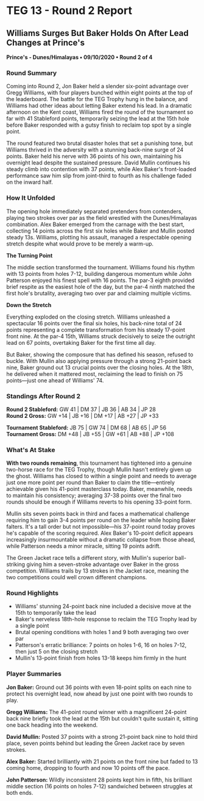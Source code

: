 # TEG 13 - Round 2 Report

## Williams Surges But Baker Holds On After Lead Changes at Prince's
**Prince's - Dunes/Himalayas • 09/10/2020 • Round 2 of 4**

### Round Summary

Coming into Round 2, Jon Baker held a slender six-point advantage over Gregg Williams, with four players bunched within eight points at the top of the leaderboard. The battle for the TEG Trophy hung in the balance, and Williams had other ideas about letting Baker extend his lead. In a dramatic afternoon on the Kent coast, Williams fired the round of the tournament so far with 41 Stableford points, temporarily seizing the lead at the 15th hole before Baker responded with a gutsy finish to reclaim top spot by a single point.

The round featured two brutal disaster holes that set a punishing tone, but Williams thrived in the adversity with a stunning back-nine surge of 24 points. Baker held his nerve with 36 points of his own, maintaining his overnight lead despite the sustained pressure. David Mullin continues his steady climb into contention with 37 points, while Alex Baker's front-loaded performance saw him slip from joint-third to fourth as his challenge faded on the inward half.

### How It Unfolded

The opening hole immediately separated pretenders from contenders, playing two strokes over par as the field wrestled with the Dunes/Himalayas combination. Alex Baker emerged from the carnage with the best start, collecting 14 points across the first six holes while Baker and Mullin posted steady 13s. Williams, plotting his assault, managed a respectable opening stretch despite what would prove to be merely a warm-up.

**The Turning Point**

The middle section transformed the tournament. Williams found his rhythm with 13 points from holes 7-12, building dangerous momentum while John Patterson enjoyed his finest spell with 16 points. The par-3 eighth provided brief respite as the easiest hole of the day, but the par-4 ninth matched the first hole's brutality, averaging two over par and claiming multiple victims.

**Down the Stretch**

Everything exploded on the closing stretch. Williams unleashed a spectacular 16 points over the final six holes, his back-nine total of 24 points representing a complete transformation from his steady 17-point front nine. At the par-4 15th, Williams struck decisively to seize the outright lead on 67 points, overtaking Baker for the first time all day.

But Baker, showing the composure that has defined his season, refused to buckle. With Mullin also applying pressure through a strong 21-point back nine, Baker ground out 13 crucial points over the closing holes. At the 18th, he delivered when it mattered most, reclaiming the lead to finish on 75 points—just one ahead of Williams' 74.

### Standings After Round 2

**Round 2 Stableford:** GW 41 | DM 37 | JB 36 | AB 34 | JP 28  
**Round 2 Gross:** GW +14 | JB +16 | DM +17 | AB +27 | JP +33

**Tournament Stableford:** JB 75 | GW 74 | DM 68 | AB 65 | JP 56  
**Tournament Gross:** DM +48 | JB +55 | GW +61 | AB +88 | JP +108

### What's At Stake

**With two rounds remaining**, this tournament has tightened into a genuine two-horse race for the TEG Trophy, though Mullin hasn't entirely given up the ghost. Williams has closed to within a single point and needs to average just one more point per round than Baker to claim the title—entirely achievable given his 41-point masterclass today. Baker, meanwhile, needs to maintain his consistency; averaging 37-38 points over the final two rounds should be enough if Williams reverts to his opening 33-point form.

Mullin sits seven points back in third and faces a mathematical challenge requiring him to gain 3-4 points per round on the leader while hoping Baker falters. It's a tall order but not impossible—his 37-point round today proves he's capable of the scoring required. Alex Baker's 10-point deficit appears increasingly insurmountable without a dramatic collapse from those ahead, while Patterson needs a minor miracle, sitting 19 points adrift.

The Green Jacket race tells a different story, with Mullin's superior ball-striking giving him a seven-stroke advantage over Baker in the gross competition. Williams trails by 13 strokes in the Jacket race, meaning the two competitions could well crown different champions.

### Round Highlights
- Williams' stunning 24-point back nine included a decisive move at the 15th to temporarily take the lead
- Baker's nerveless 18th-hole response to reclaim the TEG Trophy lead by a single point
- Brutal opening conditions with holes 1 and 9 both averaging two over par
- Patterson's erratic brilliance: 7 points on holes 1-6, 16 on holes 7-12, then just 5 on the closing stretch
- Mullin's 13-point finish from holes 13-18 keeps him firmly in the hunt

### Player Summaries
**Jon Baker:** Ground out 36 points with even 18-point splits on each nine to protect his overnight lead, now ahead by just one point with two rounds to play.

**Gregg Williams:** The 41-point round winner with a magnificent 24-point back nine briefly took the lead at the 15th but couldn't quite sustain it, sitting one back heading into the weekend.

**David Mullin:** Posted 37 points with a strong 21-point back nine to hold third place, seven points behind but leading the Green Jacket race by seven strokes.

**Alex Baker:** Started brilliantly with 21 points on the front nine but faded to 13 coming home, dropping to fourth and now 10 points off the pace.

**John Patterson:** Wildly inconsistent 28 points kept him in fifth, his brilliant middle section (16 points on holes 7-12) sandwiched between struggles at both ends.


